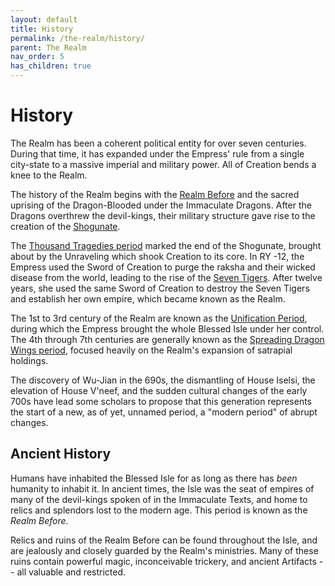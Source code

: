 ```yaml
---
layout: default
title: History
permalink: /the-realm/history/
parent: The Realm
nav_order: 5
has_children: true
---
```


# History

The Realm has been a coherent political entity for over seven centuries. During
that time, it has expanded under the Empress' rule from a single city-state to a
massive imperial and military power. All of Creation bends a knee to the Realm.

The history of the Realm begins with the [Realm Before](#ancient-history) and
the sacred uprising of the Dragon-Blooded under the Immaculate Dragons. After
the Dragons overthrew the devil-kings, their military structure gave rise to the
creation of the [Shogunate](/venture/the-realm/history/shogunate-period/).

The [Thousand Tragedies period](/venture/the-realm/history/thousand-tragedies-period)
marked the end of the Shogunate, brought about by the Unraveling which shook
Creation to its core. In RY -12, the Empress used the Sword of Creation to purge
the raksha and their wicked disease from the world, leading to the rise of the
[Seven Tigers](/venture/the-realm/history/seven-tigers-period). After twelve
years, she used the same Sword of Creation to destroy the Seven Tigers and
establish her own empire, which became known as the Realm.

The 1st to 3rd century of the Realm are known as the
[Unification Period](/venture/the-realm/history/unification-period/), during
which the Empress brought the whole Blessed Isle under her control. The 4th
through 7th centuries are generally known as the
[Spreading Dragon Wings period](/venture/the-realm/history/spreading-dragon-wings-period),
focused heavily on the Realm's expansion of satrapial holdings.

The discovery of Wu-Jian in the 690s, the dismantling of House Iselsi, the
elevation of House V'neef, and the sudden cultural changes of the early 700s
have lead some scholars to propose that this generation represents the start of
a new, as of yet, unnamed period, a "modern period" of abrupt changes.

## Ancient History

Humans have inhabited the Blessed Isle for as long as there has _been_ humanity
to inhabit it. In ancient times, the Isle was the seat of empires of many of the
devil-kings spoken of in the Immaculate Texts, and home to relics and splendors
lost to the modern age. This period is known as the _Realm Before_.

Relics and ruins of the Realm Before can be found throughout the Isle, and are
jealously and closely guarded by the Realm's ministries. Many of these ruins
contain powerful magic, inconceivable trickery, and ancient Artifacts -- all
valuable and restricted.
